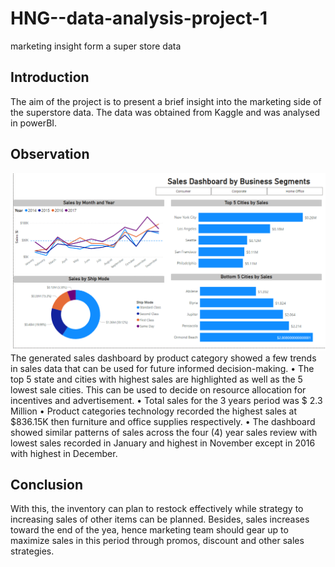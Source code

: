 # HNG--data-analysis-project-1
marketing insight form a super store data
## Introduction
The aim of the project is to present a brief insight into the marketing side of the superstore data. The data was obtained from Kaggle and was analysed in powerBI.
## Observation
 ![](Scrr2.png)
The generated sales dashboard by product category showed a few trends in sales data that can be used for future informed decision-making. 
•	The top 5 state and cities with highest sales are highlighted as well as the 5 lowest sale cities. This can be used to decide on resource allocation for incentives and advertisement.
•	Total sales for the 3 years period was $ 2.3 Million
•	Product categories technology recorded the highest sales at $836.15K then furniture and office supplies respectively. 
•	The dashboard showed similar patterns of sales across the four (4) year sales review with lowest sales recorded in January and highest in November except in 2016 with highest in December.
## Conclusion
With this, the inventory can plan to restock effectively while strategy to increasing sales of other items can be planned. Besides, sales increases toward the end of the yea, hence marketing team should gear up to maximize sales in this period through promos, discount and other sales strategies.

